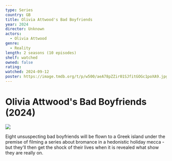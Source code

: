 ```yaml
---
type: Series
country: GB
title: Olivia Attwood's Bad Boyfriends
year: 2024
director: Unknown
actors:
  - Olivia Attwood
genre:
  - Reality
length: 2 seasons (10 episodes)
shelf: watched
owned: false
rating:
watched: 2024-09-12
poster: https://image.tmdb.org/t/p/w500/aeA78pZZir01SJfitGOGc1poXA9.jpg
---
```


# Olivia Attwood's Bad Boyfriends (2024)

![](https://image.tmdb.org/t/p/w500/aeA78pZZir01SJfitGOGc1poXA9.jpg)

Eight unsuspecting bad boyfriends will be flown to a Greek island under the premise of filming a series about bromance in a hedonistic holiday mecca - but they’ll then get the shock of their lives when it is revealed what show they are really on.